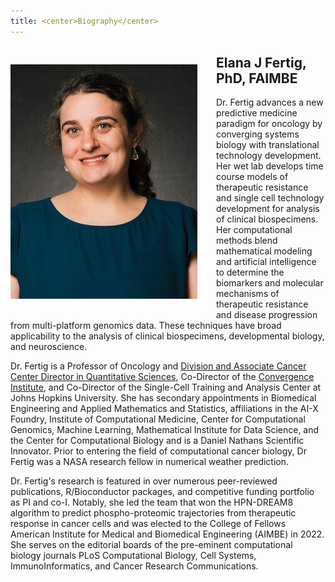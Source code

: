 ```yaml
---
title: <center>Biography</center>
---
```


<img src="/images/elana-fertig.jpg" align="left" style="margin: 30px 30px 30px 0px;" />

## Elana J Fertig, PhD, FAIMBE

Dr. Fertig advances a new predictive medicine paradigm for oncology by converging systems biology with translational technology development. Her wet lab develops time course models of therapeutic resistance and single cell technology development for analysis of clinical biospecimens. Her computational methods blend mathematical modeling and artificial intelligence to determine the biomarkers and molecular mechanisms of therapeutic resistance and disease progression from multi-platform genomics data. These techniques have broad applicability to the analysis of clinical biospecimens, developmental biology, and neuroscience. 

Dr. Fertig is a Professor of Oncology and <a href="https://oncologyqs.jhmi.edu/about/" target="_blank">Division and Associate Cancer Center Director in Quantitative Sciences</a>, Co-Director of the <a href="https://convergence.jh.edu" target="_blank">Convergence Institute</a>, and Co-Director of the Single-Cell Training and Analysis Center at Johns Hopkins University. She has secondary appointments in Biomedical Engineering and Applied Mathematics and Statistics, affiliations in the AI-X Foundry, Institute of Computational Medicine, Center for Computational Genomics, Machine Learning, Mathematical Institute for Data Science, and the Center for Computational Biology and is a Daniel Nathans Scientific Innovator. Prior to entering the field of computational cancer biology, Dr Fertig was a NASA research fellow in numerical weather prediction.

Dr. Fertig's research is featured in over numerous peer-reviewed publications, R/Bioconductor packages, and competitive funding portfolio as PI and co-I. Notably, she led the team that won the HPN-DREAM8 algorithm to predict phospho-proteomic trajectories from therapeutic response in cancer cells and was elected to the College of Fellows American Institute for Medical and Biomedical Engineering (AIMBE) in 2022. She serves on the editorial boards of the pre-eminent computational biology journals PLoS Computational Biology, Cell Systems, ImmunoInformatics, and Cancer Research Communications.
